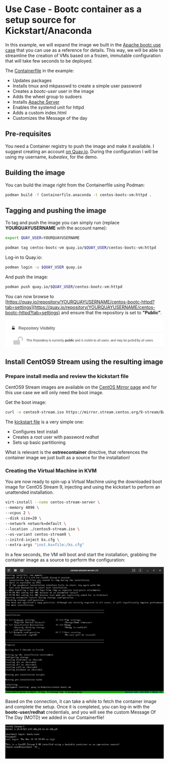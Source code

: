 # Use Case - Bootc container as a setup source for Kickstart/Anaconda

In this example, we will expand the image we built in the [Apache bootc use case](../httpd-bootc-container/) that you can use as a reference for details.
This way, we will be able to streamline the creation of VMs based on a frozen, immutable configuration that will take few seconds to be deployed.

The [Containerfile](./Containerfile.anaconda) in the example:

- Updates packages
- Installs tmux and mkpasswd to create a simple user password
- Creates a *bootc-user* user in the image
- Adds the wheel group to sudoers
- Installs [Apache Server](https://httpd.apache.org/)
- Enables the systemd unit for httpd
- Adds a custom index.html
- Customizes the Message of the day

## Pre-requisites

You need a Container registry to push the image and make it available. I suggest creating an account [on Quay.io](https://quay.io/).
During the configuration I will be using my username, *kubealex*, for the demo.

## Building the image

You can build the image right from the Containerfile using Podman:

```bash
podman build -f Containerfile.anaconda -t centos-bootc-vm:httpd .
```

## Tagging and pushing the image

To tag and push the image you can simply run (replace **YOURQUAYUSERNAME** with the account name):


```bash
export QUAY_USER=YOURQUAYUSERNAME
```

```bash
podman tag centos-bootc-vm quay.io/$QUAY_USER/centos-bootc-vm:httpd
```

Log-in to Quay.io:

```bash
podman login -u $QUAY_USER quay.io
```

And push the image:

```bash
podman push quay.io/$QUAY_USER/centos-bootc-vm:httpd
```

You can now browse to [https://quay.io/repository/YOURQUAYUSERNAME/centos-bootc-httpd?tab=settings](https://quay.io/repository/YOURQUAYUSERNAME/centos-bootc-httpd?tab=settings) and ensure that the repository is set to **"Public"**.

![](./assets/quay-repo-public.png)


## Install CentOS9 Stream using the resulting image

### Prepare install media and review the kickstart file

CentOS9 Stream images are available on the [CentOS Mirror page](https://mirror.stream.centos.org/9-stream/BaseOS/x86_64/iso/) and for this use case we will only need the boot image.

Get the boot image:

```bash
curl -o centos9-stream.iso https://mirror.stream.centos.org/9-stream/BaseOS/x86_64/iso/CentOS-Stream-9-latest-x86_64-boot.iso
```

The [kickstart file](ks.cfg) is a very simple one:

- Configures text install
- Creates a *root* user with password *redhat*
- Sets up basic partitioning

What is relevant is the **ostreecontainer** directive, that references the container image we just built as a source for the installation!

### Creating the Virtual Machine in KVM

You are now ready to spin-up a Virtual Machine using the downloaded boot image for CentOS Stream 9, injecting and using the kickstart to perform an unattended installation.

```bash
virt-install --name centos-stream-server \
--memory 4096 \
--vcpus 2 \
--disk size=20 \
--network network=default \
--location ./centos9-stream.iso \
--os-variant centos-stream9 \
--initrd-inject ks.cfg \
--extra-args "inst.ks=file:/ks.cfg"
```

In a few seconds, the VM will boot and start the installation, grabbing the container image as a source to perform the configuration:

![](./assets/anaconda-setup.png)

Based on the connection, it can take a while to fetch the container image and complete the setup. Once it is completed, you can log-in with the **bootc-user/redhat** credentials, and you will see the custom Message Of The Day (MOTD) we added in our Containerfile!

![](./assets/vm-up-motd.png)
